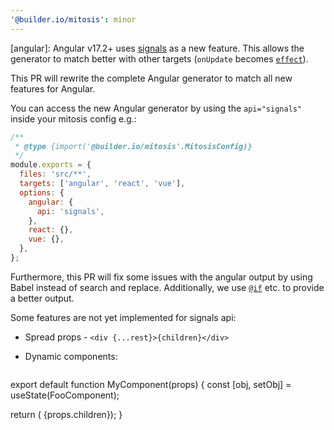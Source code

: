 ```yaml
---
'@builder.io/mitosis': minor
---
```


[angular]: Angular v17.2+ uses [signals](https://angular.dev/guide/signals) as a new feature.
This allows the generator to match better with other targets (`onUpdate` becomes [`effect`](https://angular.dev/guide/signals#effects)).

This PR will rewrite the complete Angular generator to match all new features for Angular.

You can access the new Angular generator by using the `api="signals"` inside your mitosis config e.g.:

```js
/**
 * @type {import('@builder.io/mitosis'.MitosisConfig)}
 */
module.exports = {
  files: 'src/**',
  targets: ['angular', 'react', 'vue'],
  options: {
    angular: {
      api: 'signals',
    },
    react: {},
    vue: {},
  },
};
```

Furthermore, this PR will fix some issues with the angular output by using Babel instead of search and replace. Additionally, we use [`@if`](https://angular.dev/api/core/@if) etc. to provide a better output.

Some features are not yet implemented for signals api:

- Spread props - `<div {...rest}>{children}</div>`
- Dynamic components:


  ```tsx
export default function MyComponent(props) {
const [obj, setObj] = useState(FooComponent);

return (
<obj>{props.children}</obj>);
}
  ```

